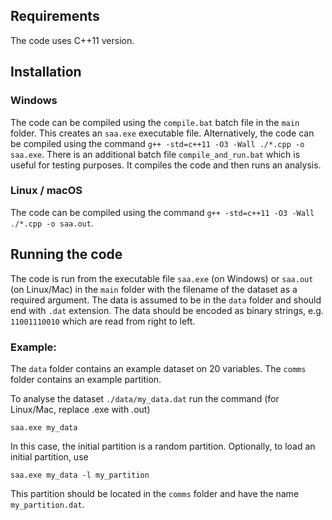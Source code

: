 ## Requirements
The code uses C++11 version.

## Installation

### Windows

The code can be compiled using the `compile.bat` batch file in the `main` folder. This creates an `saa.exe` executable file. Alternatively, the code can be compiled using the command `g++ -std=c++11 -O3 -Wall ./*.cpp -o saa.exe`. There is an additional batch file `compile_and_run.bat` which is useful for testing purposes. It compiles the code and then runs an analysis.

### Linux / macOS

The code can be compiled using the command `g++ -std=c++11 -O3 -Wall ./*.cpp -o saa.out`.

## Running the code

The code is run from the executable file `saa.exe` (on Windows) or `saa.out` (on Linux/Mac) in the `main` folder with the filename of the dataset as a required argument. The data is assumed to be in the `data` folder and should end with `.dat` extension. The data should be encoded as binary strings, e.g. `11001110010` which are read from right to left.

### Example:

The `data` folder contains an example dataset on 20 variables. The `comms` folder contains an example partition.

To analyse the dataset `./data/my_data.dat` run the command (for Linux/Mac, replace .exe with .out)

`saa.exe my_data`

In this case, the initial partition is a random partition. Optionally, to load an initial partition, use

`saa.exe my_data -l my_partition`

This partition should be located in the `comms` folder and have the name `my_partition.dat`.

